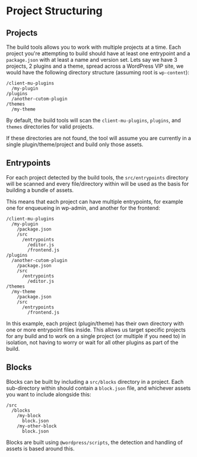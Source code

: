 # Project Structuring

## Projects

The build tools allows you to work with multiple projects at a time. Each project you're attempting to build should have at least one entrypoint and a `package.json` with at least a name and version set. Lets say we have 3 projects, 2 plugins and a theme, spread across a WordPress VIP site, we would have the following directory structure (assuming root is `wp-content`):

```
/client-mu-plugins
  /my-plugin
/plugins
  /another-cutom-plugin
/themes
  /my-theme
```

By default, the build tools will scan the `client-mu-plugins`, `plugins`, and `themes` directories for valid projects.

If these directories are not found, the tool will assume you are currently in a single plugin/theme/project and build only those assets.

## Entrypoints

For each project detected by the build tools, the `src/entrypoints` directory will be scanned and every file/directory within will be used as the basis for building a bundle of assets.

This means that each project can have multiple entrypoints, for example one for enqueueing in wp-admin, and another for the frontend:

```
/client-mu-plugins
  /my-plugin
    /package.json
    /src
      /entrypoints
        /editor.js
        /frontend.js
/plugins
  /another-cutom-plugin
    /package.json
    /src
      /entrypoints
        /editor.js
/themes
  /my-theme
    /package.json
    /src
      /entrypoints
        /frontend.js
```

In this example, each project (plugin/theme) has their own directory with one or more entrypoint files inside. This allows us target specific projects for any build and to work on a single project (or multiple if you need to) in isolation, not having to worry or wait for all other plugins as part of the build.

## Blocks

Blocks can be built by including a `src/blocks` directory in a project. Each sub-directory within should contain a `block.json` file, and whichever assets you want to include alongside this:

```
/src
  /blocks
    /my-block
      block.json
    /my-other-block
      block.json
```

Blocks are built using `@wordpress/scripts`, the detection and handling of assets is based around this.
